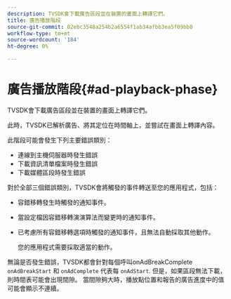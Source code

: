 ```yaml
---
description: TVSDK會下載廣告區段並在裝置的畫面上轉譯它們。
title: 廣告播放階段
source-git-commit: 02ebc3548a254b2a6554f1ab34afbb3ea5f09bb8
workflow-type: tm+mt
source-wordcount: '184'
ht-degree: 0%

---
```


# 廣告播放階段{#ad-playback-phase}

TVSDK會下載廣告區段並在裝置的畫面上轉譯它們。

此時，TVSDK已解析廣告、將其定位在時間軸上，並嘗試在畫面上轉譯內容。

此階段可能會發生下列主要錯誤類別：

* 連線到主機伺服器時發生錯誤
* 下載資訊清單檔案時發生錯誤
* 下載媒體區段時發生錯誤

對於全部三個錯誤類別，TVSDK會將觸發的事件轉送至您的應用程式，包括：

* 容錯移轉發生時觸發的通知事件。
* 當設定檔因容錯移轉演演算法而變更時的通知事件。
* 已考慮所有容錯移轉選項時觸發的通知事件，且無法自動採取其他動作。

  您的應用程式需要採取適當的動作。

無論是否發生錯誤，TVSDK都會針對每個呼叫onAdBreakComplete `onAdBreakStart` 和 `onAdComplete` 代表每 `onAdStart`. 但是，如果區段無法下載，則時間表可能會出現間隙。 當間隙夠大時，播放點位置和報告的廣告進度中的值可能會顯示不連續。

